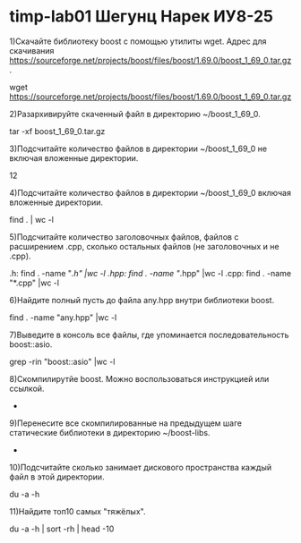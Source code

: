# timp-lab01 Шегунц Нарек ИУ8-25
1)Скачайте библиотеку boost с помощью утилиты wget. Адрес для скачивания https://sourceforge.net/projects/boost/files/boost/1.69.0/boost_1_69_0.tar.gz.

wget https://sourceforge.net/projects/boost/files/boost/1.69.0/boost_1_69_0.tar.gz

2)Разархивируйте скаченный файл в директорию ~/boost_1_69_0.

tar -xf boost_1_69_0.tar.gz

3)Подсчитайте количество файлов в директории ~/boost_1_69_0 не включая вложенные директории.

12

4)Подсчитайте количество файлов в директории ~/boost_1_69_0 включая вложенные директории.

find . | wc -l

5)Подсчитайте количество заголовочных файлов, файлов с расширением .cpp, сколько остальных файлов (не заголовочных и не .cpp).

.h: find . -name "*.h" |wc -l
.hpp: find . -name "*.hpp" |wc -l
.cpp: find . -name "*.cpp" |wc -l

6)Найдите полный пусть до файла any.hpp внутри библиотеки boost.

find . -name "any.hpp" |wc -l

7)Выведите в консоль все файлы, где упоминается последовательность boost::asio.

grep -rin "boost::asio" |wc -l

8)Скомпилирутйе boost. Можно воспользоваться инструкцией или ссылкой.

-

9)Перенесите все скомпилированные на предыдущем шаге статические библиотеки в директорию ~/boost-libs.

-

10)Подсчитайте сколько занимает дискового пространства каждый файл в этой директории.

du -a -h

11)Найдите топ10 самых "тяжёлых".

du -a -h | sort -rh | head -10